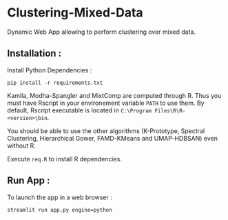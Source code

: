 # Clustering-Mixed-Data
Dynamic Web App allowing to perform clustering over mixed data.

## Installation :

Install Python Dependencies :
```
pip install -r requirements.txt
```

Kamila, Modha-Spangler and MixtComp are computed through R. Thus you must have Rscript in your environement variable `PATH` to use them. By default, Rscript executable is located in `C:\Program Files\R\R-<version>\bin`. 

You should be able to use the other algorithms (K-Prototype, Spectral Clustering, Hierarchical Gower, FAMD-KMeans and UMAP-HDBSAN) even without R.

Execute `req.R` to install R dependencies.

## Run App :

To launch the app in a web browser :

```
streamlit run app.py engine=python
```